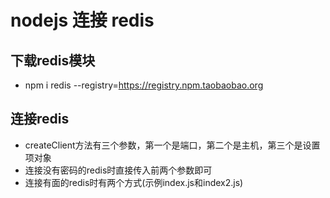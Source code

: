 # nodejs 连接 redis
## 下载redis模块
+ npm  i redis  --registry=https://registry.npm.taobaobao.org
## 连接redis
+ createClient方法有三个参数，第一个是端口，第二个是主机，第三个是设置项对象
+ 连接没有密码的redis时直接传入前两个参数即可
+ 连接有面的redis时有两个方式(示例index.js和index2.js)
